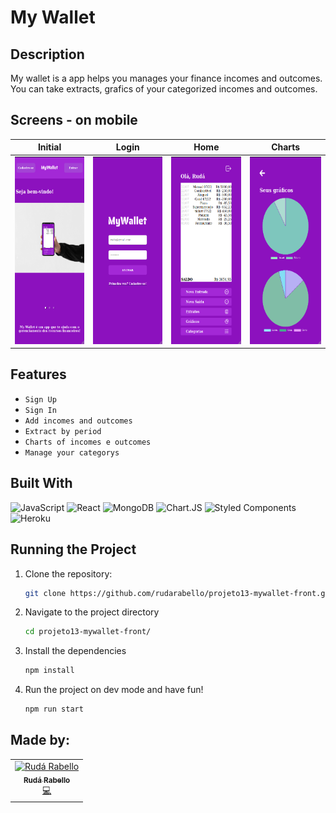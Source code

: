 # My Wallet

## Description

My wallet is a app helps you manages your finance incomes and outcomes. You can take extracts, grafics of your categorized incomes and outcomes. 


## Screens - on mobile

Initial     | Login  | Home     | Charts  
:----------:|:------:|:--------:|:-------:|
<img src="/public/screenShots/initial_page.png" alt="initial"  height="300"> | <img src="/public/screenShots/login_page.png" alt="login"  height="300"> |  <img src="/public/screenShots/home_page.png" alt="home"  height="300"> | <img src="/public/screenShots/charts_page.png" alt="charts"  height="300"> 

## Features

- `Sign Up` 
- `Sign In` 
- `Add incomes and outcomes` 
- `Extract by period` 
- `Charts of incomes e outcomes` 
- `Manage your categorys` 

## Built With

![JavaScript](https://img.shields.io/badge/javascript-%23323330.svg?style=for-the-badge&logo=javascript&logoColor=%23F7DF1E)
![React](https://img.shields.io/badge/react-%2320232a.svg?style=for-the-badge&logo=react&logoColor=%2361DAFB)
![MongoDB](https://img.shields.io/badge/MongoDB-4EA94B?style=for-the-badge&logo=mongodb&logoColor=white)
![Chart.JS](https://img.shields.io/badge/Chart.JS-E4405F?style=for-the-badge&logo=chartjs&logoColor=white)
![Styled Components](https://img.shields.io/badge/styled--components-DB7093?style=for-the-badge&logo=styled-components&logoColor=white)
![Heroku](https://img.shields.io/badge/Heroku-430098?style=for-the-badge&logo=heroku&logoColor=white)


## Running the Project

1. Clone the repository:

    ```bash
    git clone https://github.com/rudarabello/projeto13-mywallet-front.git
    ```

2. Navigate to the project directory

    ```bash
    cd projeto13-mywallet-front/
    ```

3. Install the dependencies

    ```bash
    npm install
    ```

4. Run the project on dev mode and have fun!

    ```bash
    npm run start
    ```
## Made by:

<table>
  <tr>
    <td align="center"><a href="https://www.linkedin.com/in/ruda-rabello-da-silva/"><img src="https://avatars.githubusercontent.com/u/95311365?s=96&v=4" width="80px;" alt="Rudá Rabello"/><br /><sub><b>Rudá Rabello</b></sub></a><br /><a href="https://www.linkedin.com/in/ruda-rabello-da-silva/"title="Code">💻</a></td></td>
</table>
